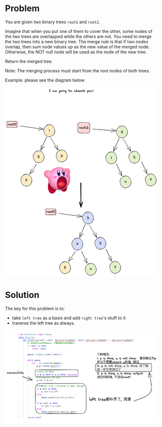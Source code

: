 # Problem

You are given two binary trees `root1` and `root2`.

Imagine that when you put one of them to cover the other, some nodes of the two trees are overlapped while the others are not. You need to merge the two trees into a new binary tree. The merge rule is that if two nodes overlap, then sum node values up as the new value of the merged node. Otherwise, the NOT null node will be used as the node of the new tree.

Return the merged tree.

Note: The merging process must start from the root nodes of both trees.

Example: please see the diagram below

![](617.excalidraw.png)


# Solution

The key for this problem is to:
- take `left tree` as a basis and add `right tree`'s stuff to it
- traverse the left tree as always.

![](617_code.excalidraw.png)